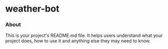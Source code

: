 weather-bot
===========

### About

This is your project's README.md file. It helps users understand what your
project does, how to use it and anything else they may need to know.